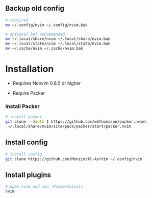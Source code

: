 ## Backup old config

```bash
# required
mv ~/.config/nvim ~/.config/nvim.bak

# optional but recommended
mv ~/.local/share/nvim ~/.local/share/nvim.bak
mv ~/.local/state/nvim ~/.local/state/nvim.bak
mv ~/.cache/nvim ~/.cache/nvim.bak
```

# Installation

- Requires Neovim 0.8.0 or higher

- Require Packer

### Install Packer

```bash
# install packer
git clone --depth 1 https://github.com/wbthomason/packer.nvim\
 ~/.local/share/nvim/site/pack/packer/start/packer.nvim
```

## Install config

```bash
# install config
git clone https://github.com/Monzim/Al-AsrVim ~/.config/nvim
```

## Install plugins

```bash
# open nvim and run :PackerInstall
nvim
```
